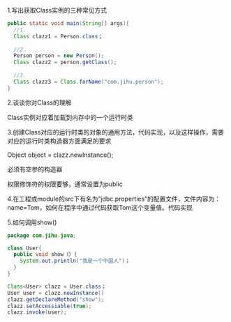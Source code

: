 1.写出获取Class实例的三种常见方式

```java
public static void main(String[] args){
  //1.
  Class clazz1 = Person.class；
  
  //2.
  Person person = new Person();
  Class clazz2 = person.getClass();
  
  //3.
  Class clazz3 = Class.forName("com.jihu.person");
}
```



2.谈谈你对Class的理解

Class实例对应着加载到内存中的一个运行时类



3.创建Class对应的运行时类的对象的通用方法，代码实现，以及这样操作，需要对应的运行时类构造器方面满足的要求

Object object = clazz.newInstance();

必须有空参的构造器

权限修饰符的权限要够，通常设置为public



4.在工程或module的src下有名为“jdbc.properties”的配置文件，文件内容为：name=Tom，如何在程序中通过代码获取Tom这个变量值。代码实现



5.如何调用show()

```java
package com.jihu.java;

class User{
  public void show（）{
    System.out.println("我是一个中国人")；
  }
}

Class<User> clazz = User.class；
User user = clazz.newInstance()
clazz.getDeclareMethod("show");
clazz.setAccessiable(true);
clazz.invoke(user);

```




